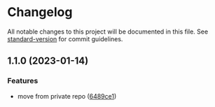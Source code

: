 # Changelog

All notable changes to this project will be documented in this file. See [standard-version](https://github.com/conventional-changelog/standard-version) for commit guidelines.

## 1.1.0 (2023-01-14)


### Features

* move from private repo ([6489ce1](https://github.com/seia-soto/libtwitch/commit/6489ce12b6ab35d9ce60359b2ac142b60ea10b5f))
